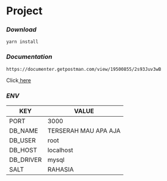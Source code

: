 # Project #

### ***Download*** ###
```
yarn install
```

### ***Documentation*** ###
```
https://documenter.getpostman.com/view/19500855/2s93Juv3wB
```
<p>Click<a href="https://documenter.getpostman.com/view/19500855/2s93Juv3wB" target="_blank"> here</a></p>

### ***ENV*** ###

| KEY       | VALUE                |
| --------- | -------------------- |
| PORT      | 3000                 |
| DB_NAME   | TERSERAH MAU APA AJA |
| DB_USER   | root                 |
| DB_HOST   | localhost            |
| DB_DRIVER | mysql                |
| SALT      | RAHASIA              |
